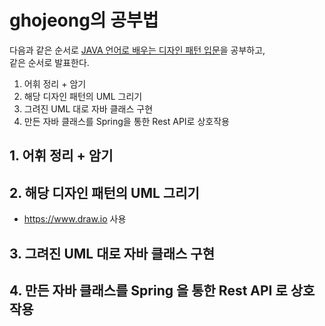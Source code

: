 # ghojeong의 공부법

다음과 같은 순서로 [JAVA 언어로 배우는 디자인 패턴 입문](https://github.com/michilu/dpsrc_2009-10-10)을 공부하고,<br>
같은 순서로 발표한다.

1. 어휘 정리 + 암기
2. 해당 디자인 패턴의 UML 그리기
3. 그려진 UML 대로 자바 클래스 구현
4. 만든 자바 클래스를 Spring을 통한 Rest API로 상호작용

## 1. 어휘 정리 + 암기

## 2. 해당 디자인 패턴의 UML 그리기

- <https://www.draw.io> 사용

## 3. 그려진 UML 대로 자바 클래스 구현

## 4. 만든 자바 클래스를 Spring 을 통한 Rest API 로 상호작용
